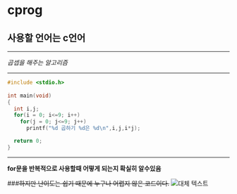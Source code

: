 # cprog
## 사용할 언어는 c언어
***
_곱셉을 해주는 알고리즘_
***
```c
#include <stdio.h>
 
int main(void)
{
  int i,j;
  for(i = 0; i<=9; i++)
    for(j = 0; j<=9; j++)
      printf("%d 곱하기 %d은 %d\n",i,j,i*j);

  return 0;
}
```
 ***
 **for문을 반복적으로 사용할때 어떻게 되는지 확실히 알수있음**
 
###~~하지만 난이도는 쉽기 때문에 누구나 어렵지 않은 코드이다.~~
![대체 텍스트](https://postfiles.pstatic.net/MjAyMTEwMzFfNzQg/MDAxNjM1Njg2MDU1NDk4.sspZIIJUB6yk3zHnRQuHgmf4Et4k1-ugz9R1odH2L3Ag.8gudIUXWai4squ3yUUQyN8ORXFwYxSH8PBvcczutfUwg.PNG.sunwoochoi0102/스크린샷_2021-10-31_오후_10.10.36.png?type=w773)
